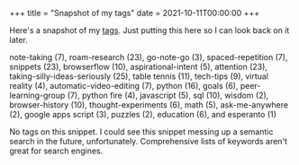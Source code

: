 +++
title = "Snapshot of my tags"
date = 2021-10-11T00:00:00
+++

Here's a snapshot of my [tags](/tags). Just putting this here so I can look back on it later.

note-taking (7), roam-research (23), go-note-go (3), spaced-repetition (7), snippets (23), browserflow (10), aspirational-intent (5), attention (23), taking-silly-ideas-seriously (25), table tennis (11), tech-tips (9), virtual reality (4), automatic-video-editing (7), python (16), goals (6), peer-learning-group (7), python fire (4), javascript (5), sql (10), wisdom (2), browser-history (10), thought-experiments (6), math (5), ask-me-anywhere (2), google apps script (3), puzzles (2), education (6), and esperanto (1)

No tags on this snippet. I could see this snippet messing up a semantic search in the future, unfortunately. Comprehensive lists of keywords aren't great for search engines.
